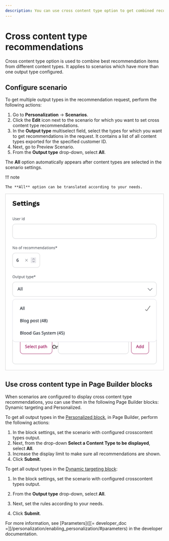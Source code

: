 ```yaml
---
description: You can use cross content type option to get combined recommendation items from different Content Types.
---
```


# Cross content type recommendations

Cross content type option is used to combine best recommendation items from different content types.
It applies to scenarios which have more than one output type configured.

## Configure scenario

To get multiple output types in the recommendation request, perform the following actions:

1. Go to **Personalization** -> **Scenarios**.
1. Click the **Edit** icon next to the scenario for which you want to set cross content type recommendations.
1. In the **Output type** multiselect field, select the types for which you want to get recommendations in the request.
    It contains a list of all content types exported for the specified customer ID.
1. Next, go to Preview Scenario.
1. From the **Output type** drop-down, select **All**. 

The **All** option automatically appears after content types are selected in the scenario settings.

!!! note

    The **All** option can be translated according to your needs.

![Cross content type](img/perso_cross_content_type.png)

## Use cross content type in Page Builder blocks

When scenarios are configured to display cross content type recommendations, you can use them in the following Page Builder blocks: Dynamic targeting and Personalized.

To get all output types in the [Personalized block](../content_management/work_with_pages.md#personalized-block), in Page Builder, perform the following actions:

1. In the block settings, set the scenario with configured crosscontent types output.
1. Next, from the drop-down **Select a Content Type to be displayed**, select **All**.
1. Increase the display limit to make sure all recommendations are shown.
1. Click **Submit**.


To get all output types in the [Dynamic targeting block](../content_management/work_with_pages.md#dynamic-targeting-block):

1. In the block settings, set the scenario with configured crosscontent types output.
1. From the **Output type** drop-down, select **All**.

1. Next, set the rules according to your needs.
1. Click **Submit**.

For more information, see [Parameters]([[= developer_doc =]]/personalization/enabling_personalization/#parameters) in the developer documentation.
